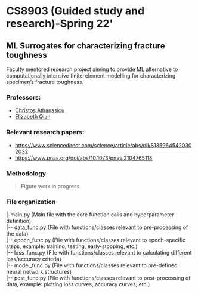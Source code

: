 # CS8903 (Guided study and research)-Spring 22'

## ML Surrogates for characterizing fracture toughness

Faculty mentored research project aiming to provide ML alternative to computationally intensive finite-element modelling for characterizing specimen’s fracture toughness.

### Professors:

- [Christos Athanasiou](https://www.ceathanasiou.com/)
- [Elizabeth Qian](https://www.elizabethqian.com/)

### Relevant research papers:

- https://www.sciencedirect.com/science/article/abs/pii/S1359645420302032
- https://www.pnas.org/doi/abs/10.1073/pnas.2104765118

### Methodology

> Figure work in progress

### File organization
|-main.py (Main file with the core function calls and hyperparameter definition)  
|-- data_func.py (File with functions/classes relevant to pre-processing of the data)  
|-- epoch_func.py (File with functions/classes relevant to epoch-specific steps, example: training, testing, early-stopping, etc.)  
|-- loss_func.py (File with functions/classes relevant to calculating different loss/accuracy criteria)  
|-- model_func.py (File with functions/classes relevant to pre-defined neural network structures)  
|-- post_func.py (File with functions/classes relevant to post-processing of data, example: plotting loss curves, accuracy curves, etc.)

